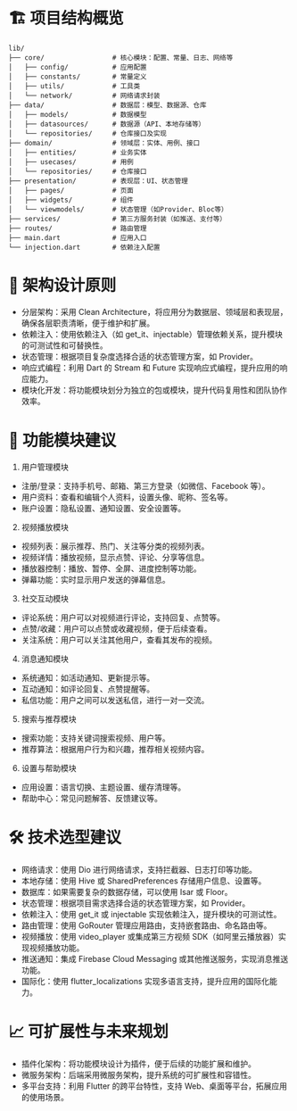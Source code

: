 # 🏗️ 项目结构概览
```text
lib/
├── core/                 # 核心模块：配置、常量、日志、网络等
│   ├── config/           # 应用配置
│   ├── constants/        # 常量定义
│   ├── utils/            # 工具类
│   └── network/          # 网络请求封装
├── data/                 # 数据层：模型、数据源、仓库
│   ├── models/           # 数据模型
│   ├── datasources/      # 数据源（API、本地存储等）
│   └── repositories/     # 仓库接口及实现
├── domain/               # 领域层：实体、用例、接口
│   ├── entities/         # 业务实体
│   ├── usecases/         # 用例
│   └── repositories/     # 仓库接口
├── presentation/         # 表现层：UI、状态管理
│   ├── pages/            # 页面
│   ├── widgets/          # 组件
│   └── viewmodels/       # 状态管理（如Provider、Bloc等）
├── services/             # 第三方服务封装（如推送、支付等）
├── routes/               # 路由管理
├── main.dart             # 应用入口
└── injection.dart        # 依赖注入配置
```
# 🧩 架构设计原则
* 分层架构：采用 Clean Architecture，将应用分为数据层、领域层和表现层，确保各层职责清晰，便于维护和扩展。
* 依赖注入：使用依赖注入（如 get_it、injectable）管理依赖关系，提升模块的可测试性和可替换性。
* 状态管理：根据项目复杂度选择合适的状态管理方案，如 Provider。
* 响应式编程：利用 Dart 的 Stream 和 Future 实现响应式编程，提升应用的响应能力。
* 模块化开发：将功能模块划分为独立的包或模块，提升代码复用性和团队协作效率。
# 🎯 功能模块建议
1. 用户管理模块
* 注册/登录：支持手机号、邮箱、第三方登录（如微信、Facebook 等）。
* 用户资料：查看和编辑个人资料，设置头像、昵称、签名等。
* 账户设置：隐私设置、通知设置、安全设置等。

2. 视频播放模块
* 视频列表：展示推荐、热门、关注等分类的视频列表。
* 视频详情：播放视频，显示点赞、评论、分享等信息。
* 播放器控制：播放、暂停、全屏、进度控制等功能。
* 弹幕功能：实时显示用户发送的弹幕信息。

3. 社交互动模块
* 评论系统：用户可以对视频进行评论，支持回复、点赞等。
* 点赞/收藏：用户可以点赞或收藏视频，便于后续查看。
* 关注系统：用户可以关注其他用户，查看其发布的视频。

4. 消息通知模块
* 系统通知：如活动通知、更新提示等。
* 互动通知：如评论回复、点赞提醒等。
* 私信功能：用户之间可以发送私信，进行一对一交流。

5. 搜索与推荐模块
* 搜索功能：支持关键词搜索视频、用户等。
* 推荐算法：根据用户行为和兴趣，推荐相关视频内容。

6. 设置与帮助模块
* 应用设置：语言切换、主题设置、缓存清理等。
* 帮助中心：常见问题解答、反馈建议等。

# 🛠️ 技术选型建议
* 网络请求：使用 Dio 进行网络请求，支持拦截器、日志打印等功能。
* 本地存储：使用 Hive 或 SharedPreferences 存储用户信息、设置等。
* 数据库：如果需要复杂的数据存储，可以使用 Isar 或 Floor。
* 状态管理：根据项目需求选择合适的状态管理方案，如 Provider。
* 依赖注入：使用 get_it 或 injectable 实现依赖注入，提升模块的可测试性。
* 路由管理：使用 GoRouter 管理应用路由，支持嵌套路由、命名路由等。
* 视频播放：使用 video_player 或集成第三方视频 SDK（如阿里云播放器）实现视频播放功能。
* 推送通知：集成 Firebase Cloud Messaging 或其他推送服务，实现消息推送功能。
* 国际化：使用 flutter_localizations 实现多语言支持，提升应用的国际化能力。

# 📈 可扩展性与未来规划
* 插件化架构：将功能模块设计为插件，便于后续的功能扩展和维护。
* 微服务架构：后端采用微服务架构，提升系统的可扩展性和容错性。
* 多平台支持：利用 Flutter 的跨平台特性，支持 Web、桌面等平台，拓展应用的使用场景。
